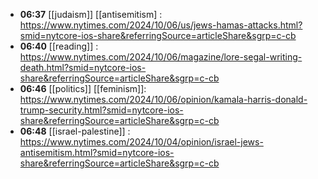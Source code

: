 - **06:37** [[judaism]]  [[antisemitism] : https://www.nytimes.com/2024/10/06/us/jews-hamas-attacks.html?smid=nytcore-ios-share&referringSource=articleShare&sgrp=c-cb
- **06:40** [[reading]] : https://www.nytimes.com/2024/10/06/magazine/lore-segal-writing-death.html?smid=nytcore-ios-share&referringSource=articleShare&sgrp=c-cb
- **06:46** [[politics]] [[feminism]]: https://www.nytimes.com/2024/10/06/opinion/kamala-harris-donald-trump-security.html?smid=nytcore-ios-share&referringSource=articleShare&sgrp=c-cb
- **06:48** [[israel-palestine]] : https://www.nytimes.com/2024/10/04/opinion/israel-jews-antisemitism.html?smid=nytcore-ios-share&referringSource=articleShare&sgrp=c-cb